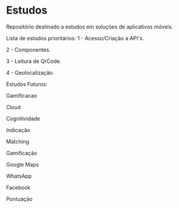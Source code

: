 # Estudos
Repositório destinado a estudos em soluções de aplicativos móveis.

Lista de estudos prioritários:
1 - Acesso/Criação a API's.

2 - Componentes.

3 - Leitura de QrCode.

4 - Geolocalização.


Estudos Futuros:

Gamificacao

Cloud

Cognitividade

Indicação

Matching

Gamificação

Google Maps

WhatsApp

Facebook

Pontuação
